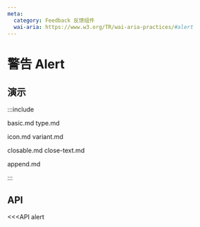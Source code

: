 ```yaml
---
meta:
  category: Feedback 反馈组件
  wai-aria: https://www.w3.org/TR/wai-aria-practices/#alert
---
```


# 警告 Alert

## 演示

:::include

basic.md type.md

icon.md variant.md

closable.md close-text.md

append.md

:::

## API

<<<API alert